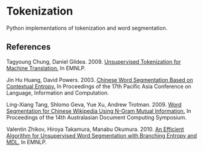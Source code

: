# Tokenization

Python implementations of tokenization and word segmentation.

## References

Tagyoung Chung, Daniel Gildea. 2009. [Unsupervised Tokenization for Machine Translation.](https://www.aclweb.org/anthology/D09-1075.pdf) In EMNLP.

Jin Hu Huang, David Powers. 2003. [Chinese Word Segmentation Based on Contextual Entropy.](https://www.aclweb.org/anthology/Y03-1017.pdf) In Proceedings of the 17th Pacific Asia Conference on Language, Information and Computation.

Ling-Xiang Tang, Shlomo Geva, Yue Xu, Andrew Trotman. 2009. [Word Segmentation for Chinese Wikipedia Using N-Gram Mutual Information.](http://www.cs.otago.ac.nz/homepages/andrew/papers/2009-9.pdf) In Proceedings of the 14th Australasian Document Computing Symposium.

Valentin Zhikov, Hiroya Takamura, Manabu Okumura. 2010. [An Efficient Algorithm for Unsupervised Word Segmentation with Branching Entropy and MDL.](https://www.aclweb.org/anthology/D10-1081.pdf) In EMNLP.
